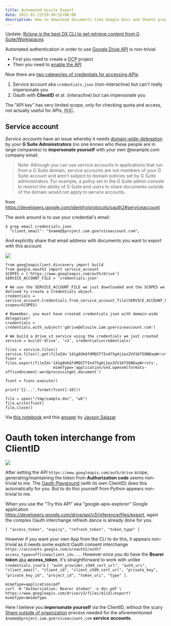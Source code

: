 ```yaml
---
title: Automated Gsuite Export
date: 2021-01-22T19:49:52+08:00
description: How to download documents like Google Docs and Sheets programmatically
---
```


Update: [Rclone is the best DX CLI to get retrieve content from G Suite/Workspaces](https://github.com/kaihendry/signupshow/blob/main/export.xlsx.do)

Automated authentication in order to use [Google Drive API](https://developers.google.com/drive/api/v3/enable-drive-api) is non-trivial.

* First you need to create a <abbr title="Google Cloud Project">GCP</abbr> project
* Then you need to [enable the API](https://developers.google.com/drive/api/v3/enable-drive-api)

Now there are [two categories of credentials for accessing APIs](https://console.cloud.google.com/apis/credentials):

1. Service account aka `credentials.json` (non-interactive) but can't really impersonate you
2. Oauth with **ClientID** et al. (interactive) but can impersonate you

The "API key" has very limited scope, only for checking quota and access, not actually useful for APIs, <abbr title="If I Understand Correctly">IIUC</abbr>.

## Service account

_Service accounts_ have an issue whereby it needs
   [domain-wide-delegation](https://admin.google.com/ac/owl/domainwidedelegation)
   by your **G Suite Administrators** (no one knows who these people are in large
   companies) to **impersonate yourself** with your own @example.com company email.


> Note: Although you can use service accounts in applications that run from
a G Suite domain, service accounts are not members of your G Suite account
and aren’t subject to domain policies set by G Suite administrators. For
example, a policy set in the G Suite admin console to restrict the ability
of G Suite end users to share documents outside of the domain would not
apply to service accounts.

from <https://developers.google.com/identity/protocols/oauth2#serviceaccount>


The work around is to use your credential's email:

	$ grep email credentials.json
	  "client_email": "$name@$project.iam.gserviceaccount.com",

And explicitly share that email address with documents you want to export with this account.

<img src="https://s.natalian.org/2021-01-22/signup.png">


	from googleapiclient.discovery import build
	from google.oauth2 import service_account
	SCOPES = ['https://www.googleapis.com/auth/drive']
	SERVICE_ACCOUNT_FILE = 'credentials.json'

	# We use the SERVICE_ACCOUNT_FILE we just downloaded and the SCOPES we defined to create a Credentials object.
	credentials = service_account.Credentials.from_service_account_file(SERVICE_ACCOUNT_FILE, scopes=SCOPES)

	# Remember, you must have created credentials.json with domain-wide delegation!
	credentials = credentials.with_subject('gdrive@dlsuite.iam.gserviceaccount.com')

	# We build a drive_v3 service using the credentials we just created
	service = build('drive', 'v3', credentials=credentials)

	files = service.files()
	service.files().get(fileId='141g8UkQfdMQSTfIn475gHj1ezZVV16f5ONDxpWrrvts').execute()
	fconr = files.export(fileId='141g8UkQfdMQSTfIn475gHj1ezZVV16f5ONDxpWrrvts',
						 mimeType='application/vnd.openxmlformats-officedocument.wordprocessingml.document')

	fcont = fconr.execute()

	print('{}...'.format(fcont[:10]))

	file = open("/tmp/sample.doc", "wb")
	file.write(fcont)
	file.close()

Via [this notebook](https://github.com/jdsalaro/snippets/blob/main/google_drive_api/stackoverflow-65820541-how-to-download-g-suite-docs-sheets-to-pdf-xls-programatically.ipynb) and this [answer](https://stackoverflow.com/a/65821840/4534) by [Jayson Salazar](https://jdsalaro.com/)


# Oauth token interchange from ClientID

<img src="https://s.natalian.org/2021-01-22/token.png">

After setting the API `https://www.googleapis.com/auth/drive` scope, generating/maintaining the token from **Authorization code** seems non-trivial to me. The [Oauth Playground](https://developers.google.com/oauthplayground/?scope=https://www.googleapis.com/auth/drive) (with its own ClientID) does this automatically for you. But to do this yourself from Python appears non-trivial to me.

When you use the "Try this API" aka "google-apis-explorer" Google application
<https://developers.google.com/drive/api/v3/reference/files/export>, again the
complex Oauth interchange refresh dance is already done for you.

	[ "access_token", "expiry", "refresh_token", "token_type" ]

However if you want your own App from the CLI to do this, it appears
non-trivial as it needs some explicit Oauth consent interchange `https://accounts.google.com/o/oauth2/auth?access_type=offline&client_id=...`. However once
you do have the **Bearer token** <abbr title="also known as">aka</abbr> **access_token**, it's straightforward to work with unlike
`credentials.json`'s `[ "auth_provider_x509_cert_url", "auth_uri", "client_email", "client_id", "client_x509_cert_url", "private_key", "private_key_id", "project_id", "token_uri", "type" ]`.

	mimeType=application/pdf
	curl -H "Authorization: Bearer $token" -o doc.pdf \
	https://www.googleapis.com/drive/v3/files/${id}/export?mimeType=$mimeType

Here I believe you **impersonate yourself** via the ClientID, without the scary [Share outside of organization](https://s.natalian.org/2021-01-22/org.png) process needed for the aforementioned `$name@$project.iam.gserviceaccount.com` **service accounts**.
